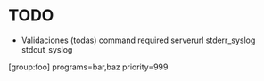 # TODO

- Validaciones (todas)
command required
serverurl
stderr_syslog
stdout_syslog

[group:foo]
programs=bar,baz
priority=999
